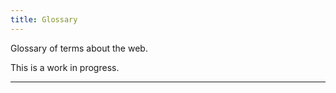 ```yaml
---
title: Glossary
---
```


Glossary of terms about the web.

<Callout type="info">

  This is a work in progress.

</Callout>

---